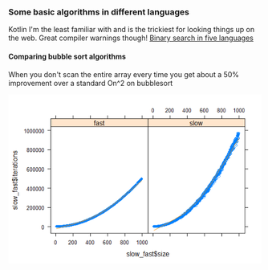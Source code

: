 ### Some basic algorithms in different languages
Kotlin I'm the least familiar with and is the trickiest for looking things up on the web. Great compiler warnings though!
[Binary search in five languages](basicalgos/binarysearch)
#### Comparing bubble sort algorithms
When you don't scan the entire array every time you get about a 50% improvement over a standard On^2 on bubblesort

![Alt text](sorts/bubblesort/combined2.png?raw=true "Optional Title")

